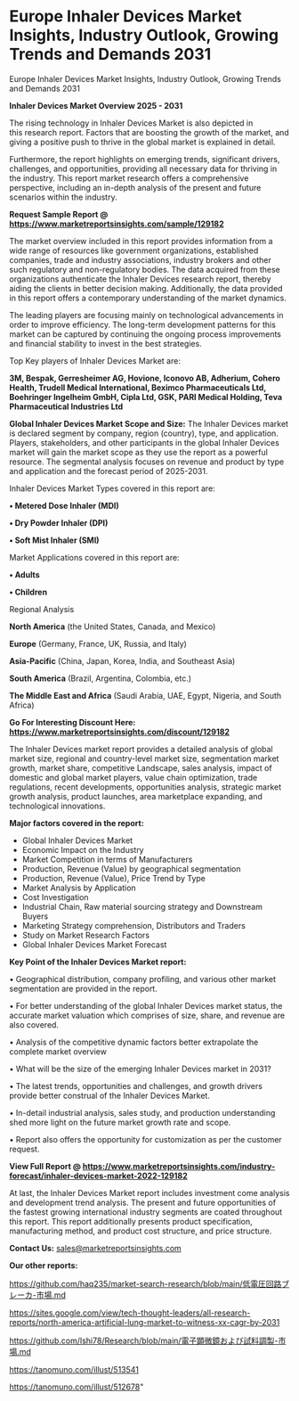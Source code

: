 # Europe Inhaler Devices Market Insights, Industry Outlook, Growing Trends and Demands 2031
Europe Inhaler Devices Market Insights, Industry Outlook, Growing Trends and Demands 2031

<Strong> Inhaler Devices Market Overview 2025 - 2031</strong>

The rising technology in Inhaler Devices Market is also depicted in this research report. Factors that are boosting the growth of the market, and giving a positive push to thrive in the global market is explained in detail.

Furthermore, the report highlights on emerging trends, significant drivers, challenges, and opportunities, providing all necessary data for thriving in the industry. This report market research offers a comprehensive perspective, including an in-depth analysis of the present and future scenarios within the industry.

<strong>Request Sample Report @ <a href=https://www.marketreportsinsights.com/sample/129182>https://www.marketreportsinsights.com/sample/129182</a></strong>

The market overview included in this report provides information from a wide range of resources like government organizations, established companies, trade and industry associations, industry brokers and other such regulatory and non-regulatory bodies. The data acquired from these organizations authenticate the Inhaler Devices research report, thereby aiding the clients in better decision making. Additionally, the data provided in this report offers a contemporary understanding of the market dynamics.

The leading players are focusing mainly on technological advancements in order to improve efficiency. The long-term development patterns for this market can be captured by continuing the ongoing process improvements and financial stability to invest in the best strategies.

Top Key players of Inhaler Devices Market are:

<strong>3M, Bespak, Gerresheimer AG, Hovione, Iconovo AB, Adherium, Cohero Health, Trudell Medical International, Beximco Pharmaceuticals Ltd, Boehringer Ingelheim GmbH, Cipla Ltd, GSK, PARI Medical Holding, Teva Pharmaceutical Industries Ltd</strong>

<strong><b>Global Inhaler Devices Market Scope and Size:</b></strong>
The Inhaler Devices market is declared segment by company, region (country), type, and application. Players, stakeholders, and other participants in the global Inhaler Devices market will gain the market scope as they use the report as a powerful resource. The segmental analysis focuses on revenue and product by type and application and the forecast period of 2025-2031.

Inhaler Devices Market Types covered in this report are:

<strong>• Metered Dose Inhaler (MDI)

• Dry Powder Inhaler (DPI)

• Soft Mist Inhaler (SMI)</strong>

Market Applications covered in this report are:

<strong>• Adults

• Children</strong> 

Regional Analysis

<strong>North America</strong> (the United States, Canada, and Mexico)

<strong>Europe</strong> (Germany, France, UK, Russia, and Italy)

<strong>Asia-Pacific</strong> (China, Japan, Korea, India, and Southeast Asia)

<strong>South America</strong> (Brazil, Argentina, Colombia, etc.)

<strong>The Middle East and Africa</strong> (Saudi Arabia, UAE, Egypt, Nigeria, and South Africa)

<strong>Go For Interesting Discount Here: <a href=https://www.marketreportsinsights.com/discount/129182>https://www.marketreportsinsights.com/discount/129182</a></strong>

The Inhaler Devices market report provides a detailed analysis of global market size, regional and country-level market size, segmentation market growth, market share, competitive Landscape, sales analysis, impact of domestic and global market players, value chain optimization, trade regulations, recent developments, opportunities analysis, strategic market growth analysis, product launches, area marketplace expanding, and technological innovations.

<strong><b>Major factors covered in the report:</b></strong>
<ul>
  <li>Global Inhaler Devices Market </li>
  <li>Economic Impact on the Industry</li>
  <li>Market Competition in terms of Manufacturers</li>
  <li>Production, Revenue (Value) by geographical segmentation</li>
  <li>Production, Revenue (Value), Price Trend by Type</li>
  <li>Market Analysis by Application</li>
  <li>Cost Investigation</li>
  <li>Industrial Chain, Raw material sourcing strategy and Downstream Buyers</li>
  <li>Marketing Strategy comprehension, Distributors and Traders</li>
  <li>Study on Market Research Factors</li>
  <li>Global Inhaler Devices Market Forecast</li>
</ul>

<strong><b>Key Point of the Inhaler Devices Market report:</b></strong>

• Geographical distribution, company profiling, and various other market segmentation are provided in the report.

• For better understanding of the global Inhaler Devices market status, the accurate market valuation which comprises of size, share, and revenue are also covered.

• Analysis of the competitive dynamic factors better extrapolate the complete market overview

• What will be the size of the emerging Inhaler Devices market in 2031?

• The latest trends, opportunities and challenges, and growth drivers provide better construal of the Inhaler Devices Market.

• In-detail industrial analysis, sales study, and production understanding shed more light on the future market growth rate and scope.

• Report also offers the opportunity for customization as per the customer request.

<strong><b>View Full Report @ <a href=https://www.marketreportsinsights.com/industry-forecast/inhaler-devices-market-2022-129182>https://www.marketreportsinsights.com/industry-forecast/inhaler-devices-market-2022-129182</a></b></strong>


At last, the Inhaler Devices Market report includes investment come analysis and development trend analysis. The present and future opportunities of the fastest growing international industry segments are coated throughout this report. This report additionally presents product specification, manufacturing method, and product cost structure, and price structure.

<strong>Contact Us:</strong>
sales@marketreportsinsights.com

<strong>Our other reports:</strong>

<a href=https://github.com/haq235/market-search-research/blob/main/低電圧回路ブレーカ-市場.md>https://github.com/haq235/market-search-research/blob/main/低電圧回路ブレーカ-市場.md</a>

<a href=https://sites.google.com/view/tech-thought-leaders/all-research-reports/north-america-artificial-lung-market-to-witness-xx-cagr-by-2031>https://sites.google.com/view/tech-thought-leaders/all-research-reports/north-america-artificial-lung-market-to-witness-xx-cagr-by-2031</a>

<a href=https://github.com/Ishi78/Research/blob/main/電子顕微鏡および試料調製-市場.md>https://github.com/Ishi78/Research/blob/main/電子顕微鏡および試料調製-市場.md</a>

<a href=https://tanomuno.com/illust/513541>https://tanomuno.com/illust/513541</a>

<a href=https://tanomuno.com/illust/512678>https://tanomuno.com/illust/512678</a>"
